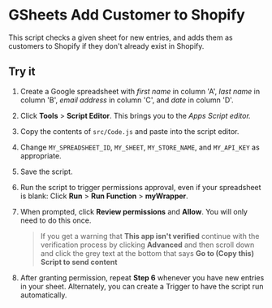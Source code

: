 # GSheets Add Customer to Shopify

This script checks a given sheet for new entries, and adds them as customers to Shopify if they don't already exist in Shopify.

## Try it

1. Create a Google spreadsheet with _first name_ in column 'A', _last name_ in column 'B', _email address_ in column 'C', and _date_ in column 'D'.
1. Click **Tools** > **Script Editor**. This brings you to the _Apps Script editor._
1. Copy the contents of `src/Code.js` and paste into the script editor.
1. Change `MY_SPREADSHEET_ID`, `MY_SHEET`, `MY_STORE_NAME`, and `MY_API_KEY` as appropriate.
1. Save the script.
1. Run the script to trigger permissions approval, even if your spreadsheet is blank: Click **Run** > **Run Function** > **myWrapper**.
1. When prompted, click **Review permissions** and **Allow**. You will only need to do this once.
   
   > If you get a warning that **This app isn't verified** continue
   > with the verification process by clicking **Advanced** and
   > then scroll down and click the grey text at the bottom that
   > says **Go to (Copy this) Script to send content**
1. After granting permission, repeat **Step 6** whenever you have new entries in your sheet. Alternately, you can create a Trigger to have the script run automatically.
